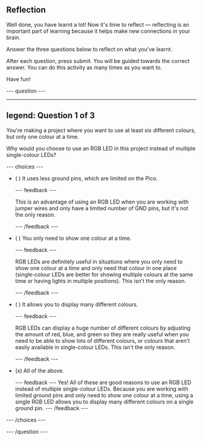 ## Reflection

Well done, you have learnt a lot! Now it's time to reflect — reflecting is an important part of learning because it helps make new connections in your brain.

Answer the three questions below to reflect on what you've learnt.

After each question, press submit. You will be guided towards the correct answer. You can do this activity as many times as you want to.

Have fun!

--- question ---

---
legend: Question 1 of 3
---

You're making a project where you want to use at least six different colours, but only one colour at a time. 

Why would you choose to use an RGB LED in this project instead of multiple single-colour LEDs? 

--- choices ---

- ( ) It uses less ground pins, which are limited on the Pico.

  --- feedback ---

  This is an advantage of using an RGB LED when you are working with jumper wires and only have a limited number of GND pins, but it's not the only reason. 

  --- /feedback ---

- ( ) You only need to show one colour at a time.

  --- feedback ---

  RGB LEDs are definitely useful in situations where you only need to show one colour at a time and only need that colour in one place (single-colour LEDs are better for showing multiple colours at the same time or having lights in multiple positions). This isn't the only reason. 

  --- /feedback ---

- ( ) It allows you to display many different colours.

  --- feedback ---

  RGB LEDs can display a huge number of different colours by adjusting the amount of red, blue, and green so they are really useful when you need to be able to show lots of different colours, or colours that aren't easily available in single-colour LEDs. This isn't the only reason. 

  --- /feedback ---

- (x) All of the above.

  --- feedback ---
Yes! All of these are good reasons to use an RGB LED instead of multiple single-colour LEDs. Because you are working with limited ground pins and only need to show one colour at a time, using a single RGB LED allows you to display many different colours on a single ground pin.
  --- /feedback ---

--- /choices ---

--- /question ---

